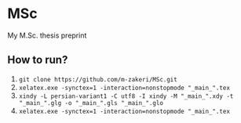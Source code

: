 # MSc
My M.Sc. thesis preprint


## How to run?

1. `git clone https://github.com/m-zakeri/MSc.git`
2. `xelatex.exe -synctex=1 -interaction=nonstopmode "_main_".tex`
3. `xindy -L persian-variant1 -C utf8 -I xindy -M "_main_".xdy -t "_main_".glg -o "_main_".gls "_main_".glo`
4. `xelatex.exe -synctex=1 -interaction=nonstopmode "_main_".tex`

